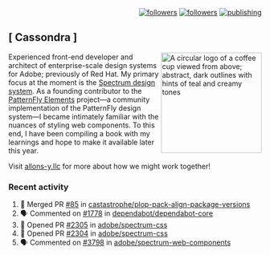 <p align="right"><a rel="me" href="https://front-end.social/@castastrophe">
    <img alt="followers" title="Follow me on Mastodon" src="https://img.shields.io/mastodon/follow/109297102751309835?domain=https%3A%2F%2Ffront-end.social&label=Follow&logo=mastodon&logoColor=white&style=for-the-badge&labelColor=008080&color=006969"/></a>
  <a href="https://codepen.io/castastrophe/">
    <img alt="followers" title="Follow me on CodePen" src="https://img.shields.io/badge/16-1?color=640464&labelColor=7c007c&style=for-the-badge&logo=codepen&label=Follow"/></a>
<a href="https://castastrophe.medium.com/">
    <img alt="publishing" title="View articles on Medium" src="https://img.shields.io/badge/107-1?color=666&labelColor=444&label=subscribe&logo=medium&logoColor=white&style=for-the-badge"/></a>
</p>

## [&nbsp;Cassondra&nbsp;]

<img align="right" src="https://github-production-user-asset-6210df.s3.amazonaws.com/1840295/253016758-ba468774-1cd3-42c2-8f43-947b5eeb5edf.png" height="200" alt="A circular logo of a coffee cup viewed from above; abstract, dark outlines with hints of teal and creamy tones">

Experienced front-end developer and architect of enterprise-scale design systems for Adobe; previously of Red Hat. My primary focus at the moment is the [Spectrum design system](https://github.com/adobe/spectrum-css). As a founding contributor to the [PatternFly&nbsp;Elements](https://github.com/patternfly/patternfly-elements) project&mdash;a community implementation of the PatternFly design system&mdash;I became intimately familiar with the nuances of styling web components. To this end, I have been compiling a book with my learnings and hope to make it available later this year.

Visit [allons-y.llc](http://allons-y.llc/) for more about how we might work together!

### Recent activity

<!--START_SECTION:activity-->
1. 🎉 Merged PR [#85](https://github.com/castastrophe/plop-pack-align-package-versions/pull/85) in [castastrophe/plop-pack-align-package-versions](https://github.com/castastrophe/plop-pack-align-package-versions)
2. 🗣 Commented on [#1778](https://github.com/dependabot/dependabot-core/issues/1778#issuecomment-1814577069) in [dependabot/dependabot-core](https://github.com/dependabot/dependabot-core)
3. 💪 Opened PR [#2305](https://github.com/adobe/spectrum-css/pull/2305) in [adobe/spectrum-css](https://github.com/adobe/spectrum-css)
4. 💪 Opened PR [#2304](https://github.com/adobe/spectrum-css/pull/2304) in [adobe/spectrum-css](https://github.com/adobe/spectrum-css)
5. 🗣 Commented on [#3798](https://github.com/adobe/spectrum-web-components/pull/3798#issuecomment-1814278054) in [adobe/spectrum-web-components](https://github.com/adobe/spectrum-web-components)
<!--END_SECTION:activity-->
